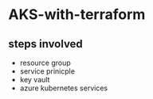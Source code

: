 # AKS-with-terraform

## steps involved

- resource group
- service prinicple
- key vault
- azure kubernetes services